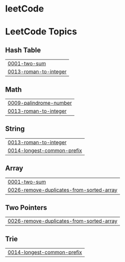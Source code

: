 # leetCode
<!---LeetCode Topics Start-->
# LeetCode Topics
## Hash Table
|  |
| ------- |
| [0001-two-sum](https://github.com/prasannanayak653/leetCode/tree/master/0001-two-sum) |
| [0013-roman-to-integer](https://github.com/prasannanayak653/leetCode/tree/master/0013-roman-to-integer) |
## Math
|  |
| ------- |
| [0009-palindrome-number](https://github.com/prasannanayak653/leetCode/tree/master/0009-palindrome-number) |
| [0013-roman-to-integer](https://github.com/prasannanayak653/leetCode/tree/master/0013-roman-to-integer) |
## String
|  |
| ------- |
| [0013-roman-to-integer](https://github.com/prasannanayak653/leetCode/tree/master/0013-roman-to-integer) |
| [0014-longest-common-prefix](https://github.com/prasannanayak653/leetCode/tree/master/0014-longest-common-prefix) |
## Array
|  |
| ------- |
| [0001-two-sum](https://github.com/prasannanayak653/leetCode/tree/master/0001-two-sum) |
| [0026-remove-duplicates-from-sorted-array](https://github.com/prasannanayak653/leetCode/tree/master/0026-remove-duplicates-from-sorted-array) |
## Two Pointers
|  |
| ------- |
| [0026-remove-duplicates-from-sorted-array](https://github.com/prasannanayak653/leetCode/tree/master/0026-remove-duplicates-from-sorted-array) |
## Trie
|  |
| ------- |
| [0014-longest-common-prefix](https://github.com/prasannanayak653/leetCode/tree/master/0014-longest-common-prefix) |
<!---LeetCode Topics End-->